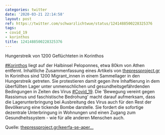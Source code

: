 ```yaml
---
categories: twitter
date: '2020-03-21 22:14:58'
layout: post
ref: https://twitter.com/schwarzlichtwue/status/1241488500228325376
tags:
- covid_19
- korinthos
title: 1241488500228325376
---
```

Hungerstreik von 1200 Geflüchteten in Korinthos



[#Korinthos](/t/korinthos) liegt auf der Halbinsel Peloponnes, etwa 80km von Athen entfernt. Inhaltliche Zusammenfassung eines Artikels von [thepressproject.gr](http://thepressproject.gr)
In Korinthos sind 1200 Migrant_innen in einem Sammellager in den Hungerstreik getreten. Sie protestieren damit gegen ihre Inhaftierung in dem überfüllten Lager unter unmenschlichen und gesundheitsgefährdenden Bedingungen in Zeiten des Virus [#Covid_19](/t/covid_19).
Die 'Bewegung vereint gegen Rassismus und faschistische Bedrohung' macht darauf aufmerksam, dass die Lagerunterbringung bei Ausbreitung des Virus auch für den Rest der Bevölkerung eine tickende Bombe darstelle.
Sie fordert die sofortige dezentrale Unterbringung in Wohnungen und einen Zugang zum Gesundheitssystem - wie für alle anderen Menschen auch.



Quelle: [thepressproject.gr/keerfa-se-aper…](https://thepressproject.gr/keerfa-se-apergia-pinas-chilii-diakosii-kratoumeni-metanastes-stin-korintho-zitoun-ekkenosi-logo-koronoiou/)